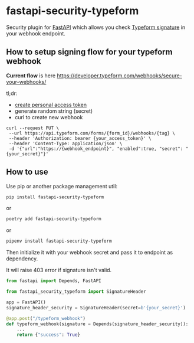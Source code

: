 # fastapi-security-typeform

Security plugin for [FastAPI](https://github.com/tiangolo/fastapi) which allows you check 
[Typeform signature](https://developer.typeform.com/webhooks/secure-your-webhooks/) in your webhook endpoint. 

## How to setup signing flow for your typeform webhook

**Current flow** is here https://developer.typeform.com/webhooks/secure-your-webhooks/

tl;dr:
 * [create personal access token](https://developer.typeform.com/get-started/personal-access-token/)
 * generate random string (secret)
 * curl to create new webhook
 ```
curl --request PUT \
  --url https://api.typeform.com/forms/{form_id}/webhooks/{tag} \
  --header 'Authorization: bearer {your_access_token}' \
  --header 'Content-Type: application/json' \
  -d '{"url":"https://{webhook_endpoint}", "enabled":true, "secret": "{your_secret}"}'
``` 


## How to use

Use pip or another package management util:
```bash
pip install fastapi-security-typeform
```

or

```bash
poetry add fastapi-security-typeform
```

or

```bash
pipenv install fastapi-security-typeform
```

Then initialize it with your webhook secret and pass it to endpoint as dependency.

It will raise 403 error if signature isn't valid.

```python
from fastapi import Depends, FastAPI

from fastapi_security_typeform import SignatureHeader

app = FastAPI()
signature_header_security = SignatureHeader(secret=b'{your_secret}')

@app.post("/typeform_webhook")
def typeform_webhook(signature = Depends(signature_header_security)):
    ...
    return {"success": True}

```